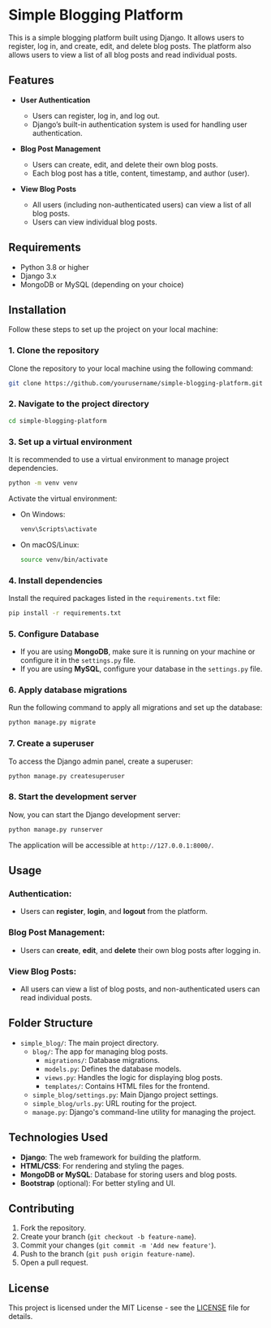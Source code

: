 
# Simple Blogging Platform

This is a simple blogging platform built using Django. It allows users to register, log in, and create, edit, and delete blog posts. The platform also allows users to view a list of all blog posts and read individual posts.

## Features

- **User Authentication**
  - Users can register, log in, and log out.
  - Django’s built-in authentication system is used for handling user authentication.
  
- **Blog Post Management**
  - Users can create, edit, and delete their own blog posts.
  - Each blog post has a title, content, timestamp, and author (user).
  
- **View Blog Posts**
  - All users (including non-authenticated users) can view a list of all blog posts.
  - Users can view individual blog posts.

## Requirements

- Python 3.8 or higher
- Django 3.x
- MongoDB or MySQL (depending on your choice)

## Installation

Follow these steps to set up the project on your local machine:

### 1. Clone the repository

Clone the repository to your local machine using the following command:

```bash
git clone https://github.com/yourusername/simple-blogging-platform.git
```

### 2. Navigate to the project directory

```bash
cd simple-blogging-platform
```

### 3. Set up a virtual environment

It is recommended to use a virtual environment to manage project dependencies.

```bash
python -m venv venv
```

Activate the virtual environment:
- On Windows:
  ```bash
  venv\Scripts\activate
  ```
- On macOS/Linux:
  ```bash
  source venv/bin/activate
  ```

### 4. Install dependencies

Install the required packages listed in the `requirements.txt` file:

```bash
pip install -r requirements.txt
```

### 5. Configure Database

- If you are using **MongoDB**, make sure it is running on your machine or configure it in the `settings.py` file.
- If you are using **MySQL**, configure your database in the `settings.py` file.

### 6. Apply database migrations

Run the following command to apply all migrations and set up the database:

```bash
python manage.py migrate
```

### 7. Create a superuser

To access the Django admin panel, create a superuser:

```bash
python manage.py createsuperuser
```

### 8. Start the development server

Now, you can start the Django development server:

```bash
python manage.py runserver
```

The application will be accessible at `http://127.0.0.1:8000/`.


## Usage

### Authentication:
- Users can **register**, **login**, and **logout** from the platform.
  
### Blog Post Management:
- Users can **create**, **edit**, and **delete** their own blog posts after logging in.
  
### View Blog Posts:
- All users can view a list of blog posts, and non-authenticated users can read individual posts.

## Folder Structure

- `simple_blog/`: The main project directory.
  - `blog/`: The app for managing blog posts.
    - `migrations/`: Database migrations.
    - `models.py`: Defines the database models.
    - `views.py`: Handles the logic for displaying blog posts.
    - `templates/`: Contains HTML files for the frontend.
  - `simple_blog/settings.py`: Main Django project settings.
  - `simple_blog/urls.py`: URL routing for the project.
  - `manage.py`: Django's command-line utility for managing the project.

## Technologies Used

- **Django**: The web framework for building the platform.
- **HTML/CSS**: For rendering and styling the pages.
- **MongoDB or MySQL**: Database for storing users and blog posts.
- **Bootstrap** (optional): For better styling and UI.

## Contributing

1. Fork the repository.
2. Create your branch (`git checkout -b feature-name`).
3. Commit your changes (`git commit -m 'Add new feature'`).
4. Push to the branch (`git push origin feature-name`).
5. Open a pull request.

## License

This project is licensed under the MIT License - see the [LICENSE](LICENSE) file for details.
